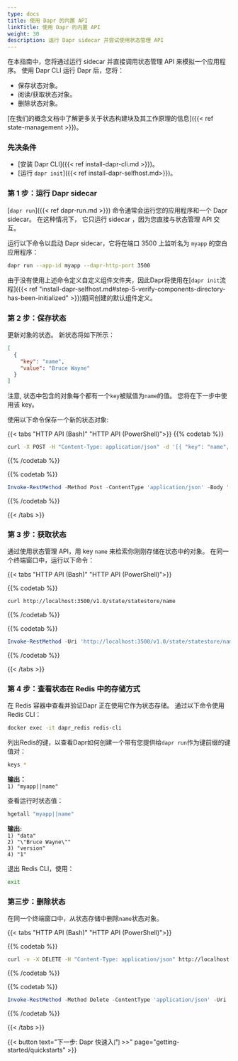 ```yaml
---
type: docs
title: 使用 Dapr 的内置 API
linkTitle: 使用 Dapr 的内置 API
weight: 30
description: 运行 Dapr sidecar 并尝试使用状态管理 API
---
```


在本指南中，您将通过运行 sidecar 并直接调用状态管理 API 来模拟一个应用程序。
使用 Dapr CLI 运行 Dapr 后，您将：

- 保存状态对象。
- 阅读/获取状态对象。
- 删除状态对象。

[在我们的概念文档中了解更多关于状态构建块及其工作原理的信息]({{< ref state-management >}})。

### 先决条件

- [安装 Dapr CLI]({{< ref install-dapr-cli.md >}})。
- [运行 `dapr init`]({{< ref install-dapr-selfhost.md>}})。

### 第 1 步：运行 Dapr sidecar

[`dapr run`]({{< ref dapr-run.md >}}) 命令通常会运行您的应用程序和一个 Dapr sidecar。 在这种情况下，
它只运行 sidecar ，因为您直接与状态管理 API 交互。

运行以下命令以启动 Dapr sidecar，它将在端口 3500 上监听名为 `myapp` 的空白应用程序：

```bash
dapr run --app-id myapp --dapr-http-port 3500
```

由于没有使用上述命令定义自定义组件文件夹，因此Dapr将使用在[`dapr init`流程]({{< ref "install-dapr-selfhost.md#step-5-verify-components-directory-has-been-initialized" >}})期间创建的默认组件定义。

### 第 2 步：保存状态

更新对象的状态。 新状态将如下所示：

```json
[
  {
    "key": "name",
    "value": "Bruce Wayne"
  }
]
```

注意, 状态中包含的对象每个都有一个`key`被赋值为`name`的值。 您将在下一步中使用该 key。

使用以下命令保存一个新的状态对象:

{{< tabs "HTTP API (Bash)" "HTTP API (PowerShell)">}}
{{% codetab %}}

```bash
curl -X POST -H "Content-Type: application/json" -d '[{ "key": "name", "value": "Bruce Wayne"}]' http://localhost:3500/v1.0/state/statestore
```

{{% /codetab %}}

{{% codetab %}}

```powershell
Invoke-RestMethod -Method Post -ContentType 'application/json' -Body '[{ "key": "name", "value": "Bruce Wayne"}]' -Uri 'http://localhost:3500/v1.0/state/statestore'
```

{{% /codetab %}}

{{< /tabs >}}

### 第 3 步：获取状态

通过使用状态管理 API，用 key `name` 来检索你刚刚存储在状态中的对象。 在同一个终端窗口中，运行以下命令：

{{< tabs "HTTP API (Bash)" "HTTP API (PowerShell)">}}

{{% codetab %}}

```bash
curl http://localhost:3500/v1.0/state/statestore/name 
```

{{% /codetab %}}

{{% codetab %}}

```powershell
Invoke-RestMethod -Uri 'http://localhost:3500/v1.0/state/statestore/name'
```

{{% /codetab %}}

{{< /tabs >}}

### 第 4 步：查看状态在 Redis 中的存储方式

在 Redis 容器中查看并验证Dapr 正在使用它作为状态存储。 通过以下命令使用 Redis CLI：

```bash
docker exec -it dapr_redis redis-cli
```

列出Redis的键，以查看Dapr如何创建一个带有您提供给`dapr run`作为键前缀的键值对：

```bash
keys *
```

**输出：**\
`1) "myapp||name"`

查看运行时状态值：

```bash
hgetall "myapp||name"
```

**输出:**\
`1) "data"`\
`2) "\"Bruce Wayne\""`\
`3) "version"`\
`4) "1"`

退出 Redis CLI，使用：

```bash
exit
```

### 第三步：删除状态

在同一个终端窗口中，从状态存储中删除`name`状态对象。

{{< tabs "HTTP API (Bash)" "HTTP API (PowerShell)">}}

{{% codetab %}}

```bash
curl -v -X DELETE -H "Content-Type: application/json" http://localhost:3500/v1.0/state/statestore/name
```

{{% /codetab %}}

{{% codetab %}}

```powershell
Invoke-RestMethod -Method Delete -ContentType 'application/json' -Uri 'http://localhost:3500/v1.0/state/statestore/name'
```

{{% /codetab %}}

{{< /tabs >}}

{{< button text="下一步: Dapr 快速入门 >>" page="getting-started/quickstarts" >}}
